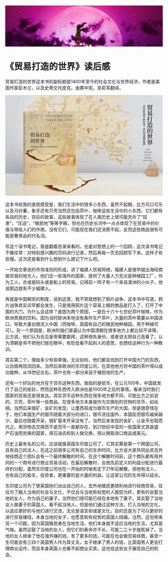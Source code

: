 [![header](../../../assets/header12.jpg)](https://yuenshome.github.io)

# 《贸易打造的世界》读后感

贸易打造的世界这本书的副标题是1400年至今的社会文化与世界经济，作者是美国作家彭木兰，以及史蒂文托皮克。由黄中宪，吴莉苇翻译。

![trade_create_world](./assets/trade_create_world.jpg)

这本书给我的直观感受是，我们生活中的很多小东西，虽然不起眼，比方可口可乐以及马铃薯，象牙还有贝壳当然还包括茶叶，咖啡这些生活中的小东西，它们都有各自的历史，背后的故事，这些故事体现了在人类历史上很可能充斥了“奴隶”，“压迫”，“殖民地”等等字眼，但也在历史长河中一点点体现了在贸易中的价值与带给人们的作用，没有它们，可能现在我们还消费不起，反而这些商品很有可能是奢侈品的代名词。

写这个读书笔记，我是翻着目录来看的。也是对思想上的一个回顾，这次读书<!--more-->笔记不像往常：对特别感兴趣的页码进行记录，然后再每一页去回顾写下来。这样子有些慢。这次还是看到什么想到什么就记下什么吧。

一开始文章说的市场准则的形成，讲了福建人贸易网络，福建人是很早就出海经商做贸易的地方人。他们去一些海外的国家，提供了大量人力无论是种植园工厂，作为工人，亦或是码头或是船上的贸易。记得前一阵子有一个来自澳洲的小伙子，他说那边就有不少福建人。

再就是中国朝贡的制度，说到这里，我不禁就想到了鸦片战争，这本书中写道，鸦片战争其实迟早都会发生，只是借用鸦片这个容易上瘾的商品是打入了，打开了中国的大门。为什么会这样？是因为两个原因，一是在十六十七世纪茶叶咖啡，作为欧洲贵族的饮料。因为当时欧洲本地没有条件生产茶叶，大量的茶叶需要从中国进口，导致大量白银流入中国（而咖啡，英国有自己的殖民地种植园，用于种植可可）。另一个原因是，欧洲列强们普遍认为中国清朝在很多地方上都比较不讲理，比方说，他们认为去见皇帝需要跪拜，这种很失身份，或者说太把自己高看了，认为清朝皇帝不把他们放在眼中，有贬低看不起别人的意思，也想给这种行为一种教训。

其实第二个，理由多少有些牵强，无论如何，他们都会找到打开中国大门的东西，让白银再回流回来。当然后来欧洲的东印度公司，在其他地方将中国的茶叶得以成功栽种，从18世纪左右，茶叶也有一部分来自于殖民地的生产。

还有一个好玩的地方在于货币这种东西，我指的是纸币，在公元100年，中国就发行了自己的纸钞，然而这种东西传入欧洲也是1000年之后的事情。看来当时我们国家的贸易还是很发达。其实货币这种东西在很多地方都不同，可能比方之前说的，贝壳，茶叶等一些商品，在很多地方本身就作为交换别的货物的货币，如丝绸。当然后来银矿、金矿的发现，让墨西哥成为银币生产的大国，但是很奇怪在于，他们本国生产的银币随着大部分的进口，银币流往国外，本国反而银币越来越少，最后也随着开采，银矿基本开采没有了。当然后来发现的金矿，让金币也取而代之。用货物去交换而不是货币一直都存在，到21世纪中亚的一些国家尤其是盛产石油而贫瘠的国家，用石油去和别人做交换，用以换取进口商品或美元。

历史上最有名的公司，应该就属英国东印度公司了，它其实算是第一个跨国公司，且有自己的法人，在这之前很多公司有自己的生命时间，比方说大家共同出资去外地经商这个团队会有一个最终解散的时间，在这个解散时间前，这个商队都有用共同的一个商号进行商业贸易活动，在最后解散时，会按先前定义的利益分配进行最终的分配，虽然东印度公司也在一开始的时候有定下21年后解散，但他有法人，也有自己的股东，投资者，更重要的是大量的利益，让这家公司的生命得以延长。

东印度公司为了使英国他们派出自己的人，去外地殖民更顺利地进行经商贸易，往往为了融入当地的社会与文化，不仅会与当地有权势的人狼狈为奸，更有的会娶当地的女人，作为自己的妻子，当然他们很可能已经在本地有了妻子，其实娶了当地女人做妻子的英国人，看不起当地人。但是他们通过这种方法，打入当地的文化，以适应更好的与他们进行交流，无论是语言抑或是文化，目的还是为了可以更好的进行贸易赚钱，本身当地的女子，也愿意和有权势的英国人结婚。当然，这也带来另一个问题，因为英国殖民者在当地生活，他们本身就不适应当地的生活，尤其是气候。虽然迎娶了当地的女人，但它们的寿命并不长，可能二三十岁就死掉了。当地的女人继承了他在海外赚的钱，有了更多的钱，可能在也会做贸易经商，甚至一生可能会有三四个英国男人作为其丈夫。女子继承了男人的钱，比英国男人更会打理商业运作，而且本身英国人也看不起商业买卖，这也给这些女子展现自己的机会。
